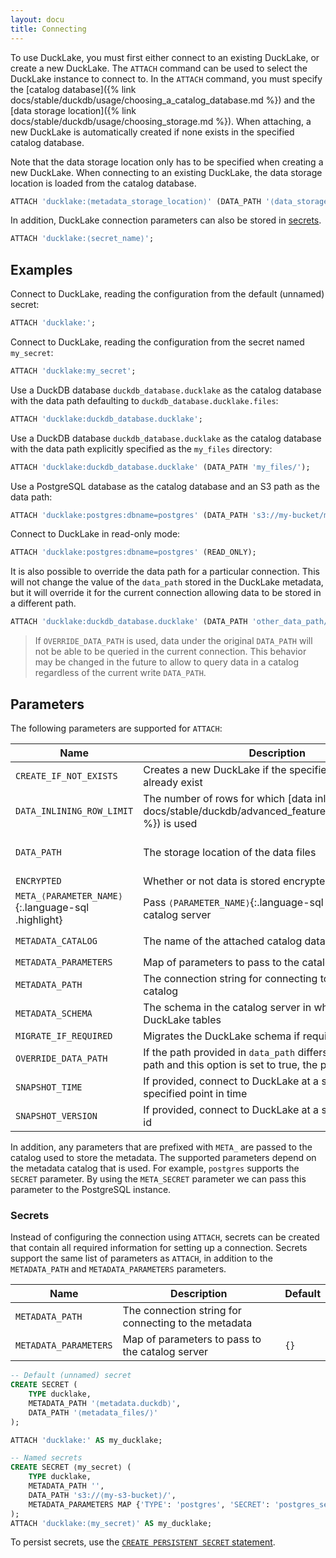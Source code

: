 ```yaml
---
layout: docu
title: Connecting
---
```


To use DuckLake, you must first either connect to an existing DuckLake, or create a new DuckLake.
The `ATTACH` command can be used to select the DuckLake instance to connect to.
In the `ATTACH` command, you must specify the [catalog database]({% link docs/stable/duckdb/usage/choosing_a_catalog_database.md %}) and the [data storage location]({% link docs/stable/duckdb/usage/choosing_storage.md %}).
When attaching, a new DuckLake is automatically created if none exists in the specified catalog database.

Note that the data storage location only has to be specified when creating a new DuckLake.
When connecting to an existing DuckLake, the data storage location is loaded from the catalog database.

```sql
ATTACH 'ducklake:⟨metadata_storage_location⟩' (DATA_PATH '⟨data_storage_location⟩');
```

In addition, DuckLake connection parameters can also be stored in [secrets](https://duckdb.org/docs/stable/configuration/secrets_manager).

```sql
ATTACH 'ducklake:⟨secret_name⟩';
```

## Examples

Connect to DuckLake, reading the configuration from the default (unnamed) secret:

```sql
ATTACH 'ducklake:';
```

Connect to DuckLake, reading the configuration from the secret named `my_secret`:

```sql
ATTACH 'ducklake:my_secret';
```

Use a DuckDB database `duckdb_database.ducklake` as the catalog database with the data path defaulting to `duckdb_database.ducklake.files`:

```sql
ATTACH 'ducklake:duckdb_database.ducklake';
```

Use a DuckDB database `duckdb_database.ducklake` as the catalog database with the data path explicitly specified as the `my_files` directory:

```sql
ATTACH 'ducklake:duckdb_database.ducklake' (DATA_PATH 'my_files/');
```

Use a PostgreSQL database as the catalog database and an S3 path as the data path:

```sql
ATTACH 'ducklake:postgres:dbname=postgres' (DATA_PATH 's3://my-bucket/my-data/');
```

Connect to DuckLake in read-only mode:

```sql
ATTACH 'ducklake:postgres:dbname=postgres' (READ_ONLY);
```

It is also possible to override the data path for a particular connection. This will not change the value of the `data_path` stored in the DuckLake metadata, but it will override it for the current connection allowing data to be stored in a different path.

```sql
ATTACH 'ducklake:duckdb_database.ducklake' (DATA_PATH 'other_data_path/', OVERRIDE_DATA_PATH true);
```

> If `OVERRIDE_DATA_PATH` is used, data under the original `DATA_PATH` will not be able to be queried in the current connection. This behavior may be changed in the future to allow to query data in a catalog regardless of the current write `DATA_PATH`.

## Parameters

The following parameters are supported for `ATTACH`:

| Name                                               | Description                                                                                                             | Default                                                                                 |
| -------------------------------------------------- | ----------------------------------------------------------------------------------------------------------------------- | --------------------------------------------------------------------------------------- |
| `CREATE_IF_NOT_EXISTS`                             | Creates a new DuckLake if the specified one does not already exist                                                      | `true`                                                                                  |
| `DATA_INLINING_ROW_LIMIT`                          | The number of rows for which [data inlining]({% link docs/stable/duckdb/advanced_features/data_inlining.md %}) is used  | `0`                                                                                     |
| `DATA_PATH`                                        | The storage location of the data files                                                                                  | `⟨metadata_file⟩.files`{:.language-sql .highlight} for DuckDB files, required otherwise |
| `ENCRYPTED`                                        | Whether or not data is stored encrypted                                                                                 | `false`                                                                                 |
| `META_⟨PARAMETER_NAME⟩`{:.language-sql .highlight} | Pass `⟨PARAMETER_NAME⟩`{:.language-sql .highlight} to the catalog server                                                |                                                                                         |
| `METADATA_CATALOG`                                 | The name of the attached catalog database                                                                               | `__ducklake_metadata_⟨ducklake_name⟩`{:.language-sql .highlight}                        |
| `METADATA_PARAMETERS`                              | Map of parameters to pass to the catalog server                                                                         | `{}`                                                                                    |
| `METADATA_PATH`                                    | The connection string for connecting to the metadata catalog                                                            |                                                                                         |
| `METADATA_SCHEMA`                                  | The schema in the catalog server in which to store the DuckLake tables                                                  | `main`                                                                                  |
| `MIGRATE_IF_REQUIRED`                              | Migrates the DuckLake schema if required                                                                                | `true`                                                                                  |
| `OVERRIDE_DATA_PATH`                               | If the path provided in `data_path` differs from the stored path and this option is set to true, the path is overridden | `true`                                                                                  |
| `SNAPSHOT_TIME`                                    | If provided, connect to DuckLake at a snapshot at a specified point in time                                             |                                                                                         |
| `SNAPSHOT_VERSION`                                 | If provided, connect to DuckLake at a specified snapshot id                                                             |                                                                                         |

In addition, any parameters that are prefixed with `META_` are passed to the catalog used to store the metadata.
The supported parameters depend on the metadata catalog that is used.
For example, `postgres` supports the `SECRET` parameter. By using the `META_SECRET` parameter we can pass this parameter to the PostgreSQL instance.

### Secrets

Instead of configuring the connection using `ATTACH`, secrets can be created that contain all required information for setting up a connection.
Secrets support the same list of parameters as `ATTACH`, in addition to the `METADATA_PATH` and `METADATA_PARAMETERS` parameters.

| Name                  | Description                                          | Default |
| --------------------- | ---------------------------------------------------- | ------- |
| `METADATA_PATH`       | The connection string for connecting to the metadata |         |
| `METADATA_PARAMETERS` | Map of parameters to pass to the catalog server      | `{}`    |

```sql
-- Default (unnamed) secret
CREATE SECRET (
    TYPE ducklake,
    METADATA_PATH '⟨metadata.duckdb⟩',
    DATA_PATH '⟨metadata_files/⟩'
);

ATTACH 'ducklake:' AS my_ducklake;

-- Named secrets
CREATE SECRET ⟨my_secret⟩ (
    TYPE ducklake,
    METADATA_PATH '',
    DATA_PATH 's3://⟨my-s3-bucket⟩/',
    METADATA_PARAMETERS MAP {'TYPE': 'postgres', 'SECRET': 'postgres_secret'}
);
ATTACH 'ducklake:⟨my_secret⟩' AS my_ducklake;
```

To persist secrets, use the [`CREATE PERSISTENT SECRET` statement](https://duckdb.org/docs/stable/configuration/secrets_manager#persistent-secrets).
